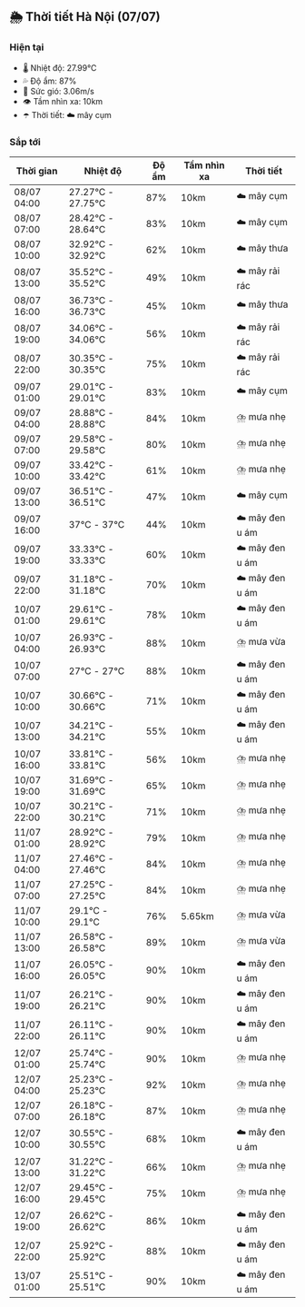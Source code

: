 ## 🌦️ Thời tiết Hà Nội (07/07)

### Hiện tại

- 🌡️ Nhiệt độ: 27.99℃
- 💦 Độ ẩm: 87%
- 💨 Sức gió: 3.06m/s
- 👁️ Tầm nhìn xa: 10km
- ☂️ Thời tiết: ☁️ mây cụm

### Sắp tới

| Thời gian | Nhiệt độ | Độ ẩm | Tầm nhìn xa | Thời tiết |
| --- | --- | --- | --- | --- |
| 08/07 04:00 | 27.27℃ - 27.75℃ | 87% | 10km | ☁️ mây cụm |
| 08/07 07:00 | 28.42℃ - 28.64℃ | 83% | 10km | ☁️ mây cụm |
| 08/07 10:00 | 32.92℃ - 32.92℃ | 62% | 10km | ☁️ mây thưa |
| 08/07 13:00 | 35.52℃ - 35.52℃ | 49% | 10km | ☁️ mây rải rác |
| 08/07 16:00 | 36.73℃ - 36.73℃ | 45% | 10km | ☁️ mây thưa |
| 08/07 19:00 | 34.06℃ - 34.06℃ | 56% | 10km | ☁️ mây rải rác |
| 08/07 22:00 | 30.35℃ - 30.35℃ | 75% | 10km | ☁️ mây rải rác |
| 09/07 01:00 | 29.01℃ - 29.01℃ | 83% | 10km | ☁️ mây cụm |
| 09/07 04:00 | 28.88℃ - 28.88℃ | 84% | 10km | ⛈️ mưa nhẹ |
| 09/07 07:00 | 29.58℃ - 29.58℃ | 80% | 10km | ⛈️ mưa nhẹ |
| 09/07 10:00 | 33.42℃ - 33.42℃ | 61% | 10km | ⛈️ mưa nhẹ |
| 09/07 13:00 | 36.51℃ - 36.51℃ | 47% | 10km | ☁️ mây cụm |
| 09/07 16:00 | 37℃ - 37℃ | 44% | 10km | ☁️ mây đen u ám |
| 09/07 19:00 | 33.33℃ - 33.33℃ | 60% | 10km | ☁️ mây đen u ám |
| 09/07 22:00 | 31.18℃ - 31.18℃ | 70% | 10km | ☁️ mây đen u ám |
| 10/07 01:00 | 29.61℃ - 29.61℃ | 78% | 10km | ☁️ mây đen u ám |
| 10/07 04:00 | 26.93℃ - 26.93℃ | 88% | 10km | ⛈️ mưa vừa |
| 10/07 07:00 | 27℃ - 27℃ | 88% | 10km | ☁️ mây đen u ám |
| 10/07 10:00 | 30.66℃ - 30.66℃ | 71% | 10km | ☁️ mây đen u ám |
| 10/07 13:00 | 34.21℃ - 34.21℃ | 55% | 10km | ☁️ mây đen u ám |
| 10/07 16:00 | 33.81℃ - 33.81℃ | 56% | 10km | ⛈️ mưa nhẹ |
| 10/07 19:00 | 31.69℃ - 31.69℃ | 65% | 10km | ⛈️ mưa nhẹ |
| 10/07 22:00 | 30.21℃ - 30.21℃ | 71% | 10km | ⛈️ mưa nhẹ |
| 11/07 01:00 | 28.92℃ - 28.92℃ | 79% | 10km | ⛈️ mưa nhẹ |
| 11/07 04:00 | 27.46℃ - 27.46℃ | 84% | 10km | ⛈️ mưa nhẹ |
| 11/07 07:00 | 27.25℃ - 27.25℃ | 84% | 10km | ⛈️ mưa nhẹ |
| 11/07 10:00 | 29.1℃ - 29.1℃ | 76% | 5.65km | ⛈️ mưa vừa |
| 11/07 13:00 | 26.58℃ - 26.58℃ | 89% | 10km | ⛈️ mưa vừa |
| 11/07 16:00 | 26.05℃ - 26.05℃ | 90% | 10km | ☁️ mây đen u ám |
| 11/07 19:00 | 26.21℃ - 26.21℃ | 90% | 10km | ☁️ mây đen u ám |
| 11/07 22:00 | 26.11℃ - 26.11℃ | 90% | 10km | ☁️ mây đen u ám |
| 12/07 01:00 | 25.74℃ - 25.74℃ | 90% | 10km | ⛈️ mưa nhẹ |
| 12/07 04:00 | 25.23℃ - 25.23℃ | 92% | 10km | ⛈️ mưa nhẹ |
| 12/07 07:00 | 26.18℃ - 26.18℃ | 87% | 10km | ⛈️ mưa nhẹ |
| 12/07 10:00 | 30.55℃ - 30.55℃ | 68% | 10km | ☁️ mây đen u ám |
| 12/07 13:00 | 31.22℃ - 31.22℃ | 66% | 10km | ⛈️ mưa nhẹ |
| 12/07 16:00 | 29.45℃ - 29.45℃ | 75% | 10km | ⛈️ mưa nhẹ |
| 12/07 19:00 | 26.62℃ - 26.62℃ | 86% | 10km | ☁️ mây đen u ám |
| 12/07 22:00 | 25.92℃ - 25.92℃ | 88% | 10km | ☁️ mây đen u ám |
| 13/07 01:00 | 25.51℃ - 25.51℃ | 90% | 10km | ☁️ mây đen u ám |
